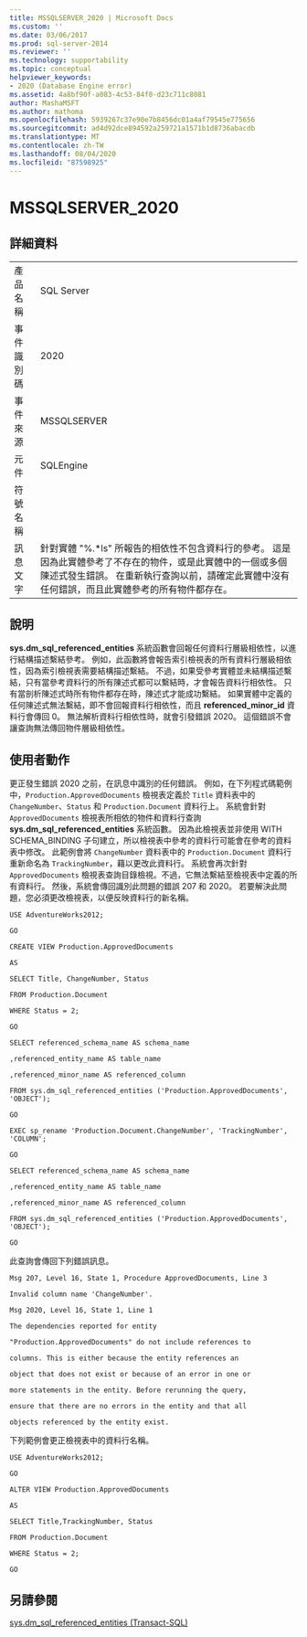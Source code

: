 ```yaml
---
title: MSSQLSERVER_2020 | Microsoft Docs
ms.custom: ''
ms.date: 03/06/2017
ms.prod: sql-server-2014
ms.reviewer: ''
ms.technology: supportability
ms.topic: conceptual
helpviewer_keywords:
- 2020 (Database Engine error)
ms.assetid: 4a8bf90f-a083-4c53-84f0-d23c711c8081
author: MashaMSFT
ms.author: mathoma
ms.openlocfilehash: 5939267c37e90e7b8456dc01a4af79545e775656
ms.sourcegitcommit: ad4d92dce894592a259721a1571b1d8736abacdb
ms.translationtype: MT
ms.contentlocale: zh-TW
ms.lasthandoff: 08/04/2020
ms.locfileid: "87598925"
---
```

# <a name="mssqlserver_2020"></a>MSSQLSERVER_2020
    
## <a name="details"></a>詳細資料  
  
|||  
|-|-|  
|產品名稱|SQL Server|  
|事件識別碼|2020|  
|事件來源|MSSQLSERVER|  
|元件|SQLEngine|  
|符號名稱||  
|訊息文字|針對實體 "%.*ls" 所報告的相依性不包含資料行的參考。 這是因為此實體參考了不存在的物件，或是此實體中的一個或多個陳述式發生錯誤。  在重新執行查詢以前，請確定此實體中沒有任何錯誤，而且此實體參考的所有物件都存在。|  
  
## <a name="explanation"></a>說明  
 **sys.dm_sql_referenced_entities** 系統函數會回報任何資料行層級相依性，以進行結構描述繫結參考。 例如，此函數將會報告索引檢視表的所有資料行層級相依性，因為索引檢視表需要結構描述繫結。 不過，如果受參考實體並未結構描述繫結，只有當參考資料行的所有陳述式都可以繫結時，才會報告資料行相依性。 只有當剖析陳述式時所有物件都存在時，陳述式才能成功繫結。 如果實體中定義的任何陳述式無法繫結，即不會回報資料行相依性，而且 **referenced_minor_id** 資料行會傳回 0。 無法解析資料行相依性時，就會引發錯誤 2020。 這個錯誤不會讓查詢無法傳回物件層級相依性。  
  
## <a name="user-action"></a>使用者動作  
 更正發生錯誤 2020 之前，在訊息中識別的任何錯誤。 例如，在下列程式碼範例中，`Production.ApprovedDocuments` 檢視表定義於 `Title` 資料表中的 `ChangeNumber`、`Status` 和 `Production.Document` 資料行上。 系統會針對 `ApprovedDocuments` 檢視表所相依的物件和資料行查詢 **sys.dm_sql_referenced_entities** 系統函數。 因為此檢視表並非使用 WITH SCHEMA_BINDING 子句建立，所以檢視表中參考的資料行可能會在參考的資料表中修改。 此範例會將 `ChangeNumber` 資料表中的 `Production.Document` 資料行重新命名為 `TrackingNumber`，藉以更改此資料行。 系統會再次針對 `ApprovedDocuments` 檢視表查詢目錄檢視。不過，它無法繫結至檢視表中定義的所有資料行。 然後，系統會傳回識別此問題的錯誤 207 和 2020。 若要解決此問題，您必須更改檢視表，以便反映資料行的新名稱。  
  
 `USE AdventureWorks2012;`  
  
 `GO`  
  
 `CREATE VIEW Production.ApprovedDocuments`  
  
 `AS`  
  
 `SELECT Title, ChangeNumber, Status`  
  
 `FROM Production.Document`  
  
 `WHERE Status = 2;`  
  
 `GO`  
  
 `SELECT referenced_schema_name AS schema_name`  
  
 `,referenced_entity_name AS table_name`  
  
 `,referenced_minor_name AS referenced_column`  
  
 `FROM sys.dm_sql_referenced_entities ('Production.ApprovedDocuments', 'OBJECT');`  
  
 `GO`  
  
 `EXEC sp_rename 'Production.Document.ChangeNumber', 'TrackingNumber', 'COLUMN';`  
  
 `GO`  
  
 `SELECT referenced_schema_name AS schema_name`  
  
 `,referenced_entity_name AS table_name`  
  
 `,referenced_minor_name AS referenced_column`  
  
 `FROM sys.dm_sql_referenced_entities ('Production.ApprovedDocuments', 'OBJECT');`  
  
 `GO`  
  
 此查詢會傳回下列錯誤訊息。  
  
 `Msg 207, Level 16, State 1, Procedure ApprovedDocuments, Line 3`  
  
 `Invalid column name 'ChangeNumber'.`  
  
 `Msg 2020, Level 16, State 1, Line 1`  
  
 `The dependencies reported for entity`  
  
 `"Production.ApprovedDocuments" do not include references to`  
  
 `columns. This is either because the entity references an`  
  
 `object that does not exist or because of an error in one or`  
  
 `more statements in the entity. Before rerunning the query,`  
  
 `ensure that there are no errors in the entity and that all`  
  
 `objects referenced by the entity exist.`  
  
 下列範例會更正檢視表中的資料行名稱。  
  
 `USE AdventureWorks2012;`  
  
 `GO`  
  
 `ALTER VIEW Production.ApprovedDocuments`  
  
 `AS`  
  
 `SELECT Title,TrackingNumber, Status`  
  
 `FROM Production.Document`  
  
 `WHERE Status = 2;`  
  
 `GO`  
  
## <a name="see-also"></a>另請參閱  
 [sys.dm_sql_referenced_entities &#40;Transact-SQL&#41;](/sql/relational-databases/system-dynamic-management-views/sys-dm-sql-referenced-entities-transact-sql)  
  
  
